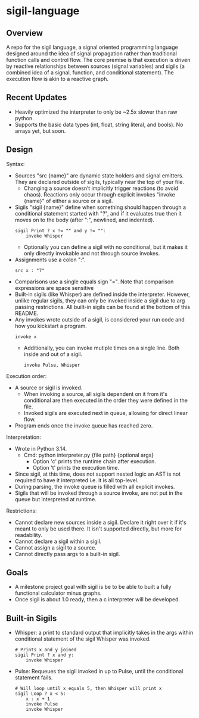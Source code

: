 # sigil-language
## Overview
A repo for the sigil language, a signal oriented programming language designed around the idea of signal propagation rather than traditional function calls and control flow. The core premise is that execution is driven by reactive relationships between sources (signal variables) and sigils (a combined idea of a signal, function, and conditional statement). The execution flow is akin to a reactive graph.

## Recent Updates
- Heavily optimized the interpreter to only be ~2.5x slower than raw python.
- Supports the basic data types (int, float, string literal, and bools). No arrays yet, but soon.

## Design
Syntax:
- Sources "src {name}" are dynamic state holders and signal emitters. They are declared outside of sigils, typically near the top of your file.
    - Changing a source doesn’t implicitly trigger reactions (to avoid chaos). Reactions only occur through explicit invokes "invoke {name}" of either a source or a sigil.
- Sigils "sigil {name}" define when something should happen through a conditional statement started with "?", and if it evaluates true then it moves on to the body (after ":", newlined, and indented).
    ```
    sigil Print ? x != "" and y != "":
        invoke Whisper
    ```
    - Optionally you can define a sigil with no conditional, but it makes it only directly invokable and not through source invokes.
- Assignments use a colon ":".
    ```
    src x : "7"
    ```
- Comparisons use a single equals sign "=". Note that comparison expressions are space sensitive
- Built-in sigils (like Whisper) are defined inside the interpreter. However, unlike regular sigils, they can only be invoked inside a sigil due to arg passing restrictions. All built-in sigils can be found at the bottom of this README.
- Any invokes wrote outside of a sigil, is considered your run code and how you kickstart a program.
    ```
    invoke x
    ```
    - Additionally, you can invoke mutiple times on a single line. Both inside and out of a sigil.
        ```
        invoke Pulse, Whisper
        ```

Execution order:
- A source or sigil is invoked.
  - When invoking a source, all sigils dependent on it from it's conditional are then executed in the order they were defined in the file.
  - Invoked sigils are executed next in queue, allowing for direct linear flow.
- Program ends once the invoke queue has reached zero.

Interpretation:
- Wrote in Python 3.14.
    - Cmd: python interpreter.py {file path} {optional args}
        - Option 'c' prints the runtime chain after execution.
        - Option 't' prints the execution time.
- Since sigil, at this time, does not support nested logic an AST is not required to have it interpreted i.e. it is all top-level.
- During parsing, the invoke queue is filled with all explicit invokes.
- Sigils that will be invoked through a source invoke, are not put in the queue but interpreted at runtime.

Restrictions:
- Cannot declare new sources inside a sigil. Declare it right over it if it's meant to only be used there. It isn't supported directly, but more for readability.
- Cannot declare a sigil within a sigil.
- Cannot assign a sigil to a source.
- Cannot directly pass args to a built-in sigil.

## Goals
- A milestone project goal with sigil is be to be able to built a fully functional calculator minus graphs.
- Once sigil is about 1.0 ready, then a c interpreter will be developed.

## Built-in Sigils
- Whisper: a print to standard output that implicitly takes in the args within conditional statement of the sigil Whisper was invoked.
    ```
    # Prints x and y joined
    sigil Print ? x and y:
        invoke Whisper
    ```
- Pulse: Requeues the sigil invoked in up to Pulse, until the conditional statement fails.
    ```
    # Will loop until x equals 5, then Whisper will print x
    sigil Loop ? x < 5:
        x : x + 1
        invoke Pulse
        invoke Whisper
    ```
